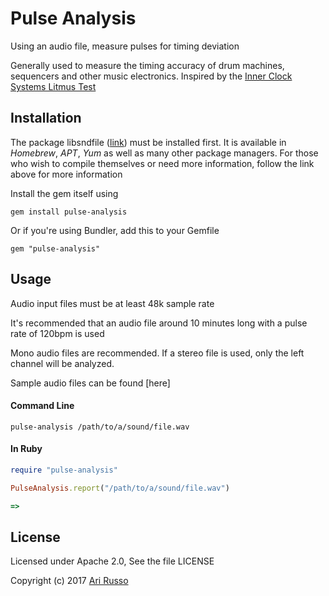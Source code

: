 # Pulse Analysis

Using an audio file, measure pulses for timing deviation

Generally used to measure the timing accuracy of drum machines, sequencers and other music electronics.  Inspired by the [Inner Clock Systems Litmus Test](http://innerclocksystems.com/New%20ICS%20Litmus.html)

## Installation

The package libsndfile ([link](https://github.com/erikd/libsndfile)) must be installed first.  It is available in *Homebrew*, *APT*, *Yum* as well as many other package managers. For those who wish to compile themselves or need more information, follow the link above for more information

Install the gem itself using

    gem install pulse-analysis

Or if you're using Bundler, add this to your Gemfile

    gem "pulse-analysis"

## Usage

Audio input files must be at least 48k sample rate

It's recommended that an audio file around 10 minutes long with a pulse rate of 120bpm is used

Mono audio files are recommended.  If a stereo file is used, only the left channel will be analyzed.

Sample audio files can be found [here]

#### Command Line

`pulse-analysis /path/to/a/sound/file.wav`

#### In Ruby

```ruby
require "pulse-analysis"

PulseAnalysis.report("/path/to/a/sound/file.wav")

=>

```

## License

Licensed under Apache 2.0, See the file LICENSE

Copyright (c) 2017 [Ari Russo](http://arirusso.com)
